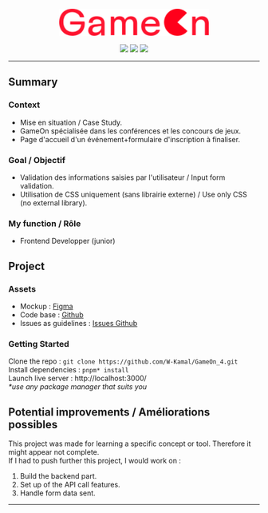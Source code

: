 <p align="center">
  <img src="src/img/Logo.png" width="300px" alt="Logo image"/>
</p>

<p align="center">
  <img src="https://img.shields.io/badge/HTML5-E34F26?style=flat-square&logo=html5&logoColor=fff" />
  <img src="https://img.shields.io/badge/CSS-1572B6?style=flat-square&logo=css3&logoColor=fff" />
  <img src="https://img.shields.io/badge/JavaScript-F7DF1E?style=flat-square&logo=javascript&logoColor=000" />
</p>

---
## Summary
### Context
- Mise en situation / Case Study.
- GameOn spécialisée dans les conférences et les concours de jeux.
- Page d'accueil d'un événement+formulaire d'inscription à finaliser.
### Goal / Objectif
- Validation des informations saisies par l'utilisateur / Input form validation.
- Utilisation de CSS uniquement (sans librairie externe) / Use only CSS (no external library).
### My function / Rôle
- Frontend Developper (junior)

## Project
### Assets
- Mockup : [Figma](https://www.figma.com/file/B7NKBDvSI18uoMLJgpnh48/UI-Design-GameOn-FR?node-id=106%3A630)
- Code base : [Github](https://github.com/OpenClassrooms-Student-Center/GameOn-website-FR/)
- Issues as guidelines : [Issues Github](https://github.com/OpenClassrooms-Student-Center/GameOn-website-FR/issues)

### Getting Started
Clone the repo : `git clone https://github.com/W-Kamal/GameOn_4.git`  
Install dependencies : `pnpm* install`  
Launch live server : http://localhost:3000/  
_*use any package manager that suits you_

## Potential improvements / Améliorations possibles
This project was made for learning a specific concept or tool. Therefore it might appear not complete.  
If I had to push further this project, I would work on :
1. Build the backend part.
2. Set up of the API call features.
3. Handle form data sent.
---
